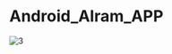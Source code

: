# Android_Alram_APP

![3](https://user-images.githubusercontent.com/120348500/216544154-6a98dd90-0a41-4f4a-a2ba-30d420eee099.gif)
